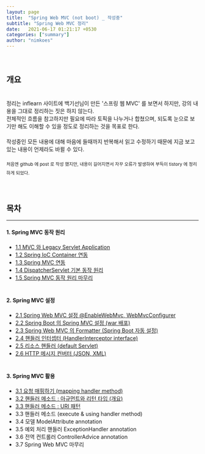 ```yaml
---
layout: page
title:  "Spring Web MVC (not boot) _ 작성중"
subtitle: "Spring Web MVC 정리"
date:   2021-06-17 01:21:17 +0530
categories: ["summary"]
author: "nimkoes"
---
```

  
　  
## **개요**  

　  
정리는 inflearn 사이트에 백기선님이 만든 '스프링 웹 MVC' 를 보면서 하지만, 강의 내용을 그대로 정리하는 짓은 하지 않는다.  
전체적인 흐름을 참고하지만 필요에 따라 토픽을 나누거나 합쳤으며, 되도록 눈으로 보기만 해도 이해할 수 있을 정도로 정리하는 것을 목표로 한다.  
　  
작성중인 모든 내용에 대해 마음에 들때까지 반복해서 읽고 수정하기 때문에 지금 보고있는 내용이 언제라도 바뀔 수 있다.  
　  
<sub>처음엔 github 에 post 로 작성 했지만, 내용이 길어지면서 자꾸 오류가 발생하여 부득이 tistory 에 정리하게 되었다.</sub>
　  
　  
　  
## **목차**

---

#### 1. Spring MVC 동작 원리  
  - [1.1 MVC 와 Legacy Servlet Application][link_spring_web_mvc_001]  
  - [1.2 Spring IoC Container 연동][link_spring_web_mvc_002]  
  - [1.3 Spring MVC 연동][link_spring_web_mvc_003]  
  - [1.4 DispatcherServlet 기본 동작 원리][link_spring_web_mvc_004]  
  - [1.5 Spring MVC 동작 원리 마무리][link_spring_web_mvc_005]  
　  
  
#### 2. Spring MVC 설정  
  - [2.1 Spring Web MVC 설정 @EnableWebMvc, WebMvcConfigurer][link_spring_web_mvc_006]  
  - [2.2 Spring Boot 의 Spring MVC 설정 (war 배포)][link_spring_web_mvc_007]  
  - [2.3 Spring Web MVC 의 Formatter (Spring Boot 자동 설정)][link_spring_web_mvc_008]  
  - [2.4 핸들러 인터셉터 (HandlerInterceptor interface)][link_spring_web_mvc_009]  
  - [2.5 리소스 핸들러 (default Servlet)][link_spring_web_mvc_010]  
  - [2.6 HTTP 메시지 컨버터 (JSON, XML)][link_spring_web_mvc_011]  
　  
  
#### 3. Spring MVC 활용  
  - [3.1 요청 매핑하기 (mapping handler method)][link_spring_web_mvc_012]  
  - [3.2 핸들러 메소드 : 아규먼트와 리턴 타입 (개요)][link_spring_web_mvc_013]  
  - [3.3 핸들러 메소드 : URI 패턴][link_spring_web_mvc_014]  
  - 3.3 핸들러 메소드 (execute & using handler method)
  - 3.4 모델 ModelAttribute annotation  
  - 3.5 예외 처리 핸들러 ExceptionHandler annotation  
  - 3.6 전역 컨트롤러 ControllerAdvice annotation  
  - 3.7 Spring Web MVC 마무리  
　  
  

[link_spring_web_mvc_001]:https://xxxelppa.tistory.com/321
[link_spring_web_mvc_002]:https://xxxelppa.tistory.com/322
[link_spring_web_mvc_003]:https://xxxelppa.tistory.com/323
[link_spring_web_mvc_004]:https://xxxelppa.tistory.com/324
[link_spring_web_mvc_005]:https://xxxelppa.tistory.com/325

[link_spring_web_mvc_006]:https://xxxelppa.tistory.com/326
[link_spring_web_mvc_007]:https://xxxelppa.tistory.com/327
[link_spring_web_mvc_008]:https://xxxelppa.tistory.com/328
[link_spring_web_mvc_009]:https://xxxelppa.tistory.com/329
[link_spring_web_mvc_010]:https://xxxelppa.tistory.com/330
[link_spring_web_mvc_011]:https://xxxelppa.tistory.com/331

[link_spring_web_mvc_012]:https://xxxelppa.tistory.com/332
[link_spring_web_mvc_013]:https://xxxelppa.tistory.com/333
[link_spring_web_mvc_014]:https://xxxelppa.tistory.com/334
